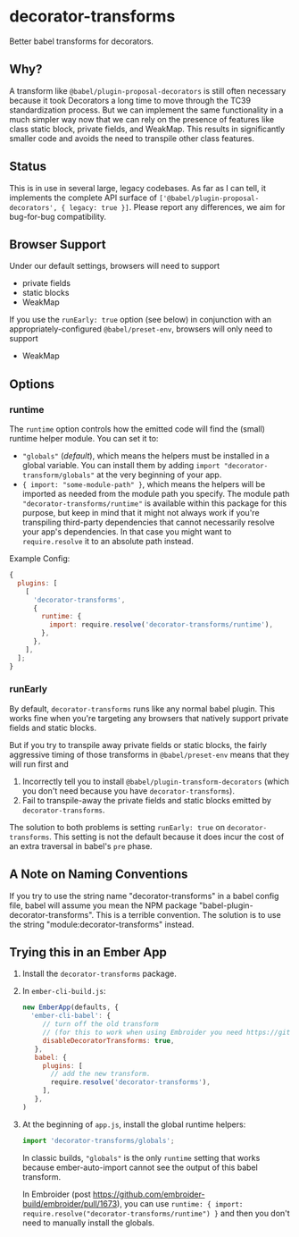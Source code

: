 # decorator-transforms

Better babel transforms for decorators.

## Why?

A transform like `@babel/plugin-proposal-decorators` is still often necessary because it took Decorators a long time to move through the TC39 standardization process. But we can implement the same functionality in a much simpler way now that we can rely on the presence of features like class static block, private fields, and WeakMap. This results in significantly smaller code and avoids the need to transpile other class features.

## Status

This is in use in several large, legacy codebases. As far as I can tell, it implements the complete API surface of `['@babel/plugin-proposal-decorators', { legacy: true }]`. Please report any differences, we aim for bug-for-bug compatibility.

## Browser Support

Under our default settings, browsers will need to support

- private fields
- static blocks
- WeakMap

If you use the `runEarly: true` option (see below) in conjunction with an appropriately-configured `@babel/preset-env`, browsers will only need to support

- WeakMap

## Options

### runtime

The `runtime` option controls how the emitted code will find the (small) runtime helper module. You can set it to:

- `"globals"` (_default_), which means the helpers must be installed in a global variable.
  You can install them by adding `import "decorator-transform/globals"` at the
  very beginning of your app.
- `{ import: "some-module-path" }`, which means the helpers will be imported as needed from the module path you specify. The module path `"decorator-transforms/runtime"` is available within this package for this purpose, but keep in mind that it might not always work if you're transpiling third-party dependencies that cannot necessarily resolve your app's dependencies. In that case you might want to `require.resolve` it to an absolute path instead.

Example Config:

```js
{
  plugins: [
    [
      'decorator-transforms',
      {
        runtime: {
          import: require.resolve('decorator-transforms/runtime'),
        },
      },
    ],
  ];
}
```

### runEarly

By default, `decorator-transforms` runs like any normal babel plugin. This works fine when you're targeting any browsers that natively support private fields and static blocks.

But if you try to transpile away private fields or static blocks, the fairly aggressive timing of those transforms in `@babel/preset-env` means that they will run first and

1.  Incorrectly tell you to install `@babel/plugin-transform-decorators` (which you don't need because you have `decorator-transforms`).
2.  Fail to transpile-away the private fields and static blocks emitted by `decorator-transforms`.

The solution to both problems is setting `runEarly: true` on `decorator-transforms`. This setting is not the default because it does incur the cost of an extra traversal in babel's `pre` phase.

## A Note on Naming Conventions

If you try to use the string name "decorator-transforms" in a babel config file, babel will assume you mean the NPM package "babel-plugin-decorator-transforms". This is a terrible convention. The solution is to use the string "module:decorator-transforms" instead.

## Trying this in an Ember App

1. Install the `decorator-transforms` package.
2. In `ember-cli-build.js`:

   ```js
   new EmberApp(defaults, {
     'ember-cli-babel': {
        // turn off the old transform
        // (for this to work when using Embroider you need https://github.com/embroider-build/embroider/pull/1673)
        disableDecoratorTransforms: true,
      },
      babel: {
        plugins: [
          // add the new transform.
          require.resolve('decorator-transforms'),
        ],
      },
   )
   ```

3. At the beginning of `app.js`, install the global runtime helpers:

   ```js
   import 'decorator-transforms/globals';
   ```

   In classic builds, `"globals"` is the only `runtime` setting that works because ember-auto-import cannot see the output of this babel transform.

   In Embroider (post https://github.com/embroider-build/embroider/pull/1673), you can use `runtime: { import: require.resolve("decorator-transforms/runtime") }` and then you don't need to manually install the globals.
